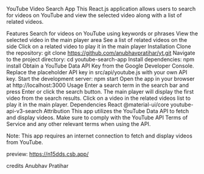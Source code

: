 YouTube Video Search App
This React.js application allows users to search for videos on YouTube and view the selected video along with a list of related videos.

Features
Search for videos on YouTube using keywords or phrases
View the selected video in the main player area
See a list of related videos on the side
Click on a related video to play it in the main player
Installation
Clone the repository: git clone <https://github.com/anubhavpratihar/yt.git>
Navigate to the project directory: cd youtube-search-app
Install dependencies: npm install
Obtain a YouTube Data API Key from the Google Developer Console.
Replace the placeholder API key in src/api/youtube.js with your own API key.
Start the development server: npm start
Open the app in your browser at http://localhost:3000
Usage
Enter a search term in the search bar and press Enter or click the search button.
The main player will display the first video from the search results.
Click on a video in the related videos list to play it in the main player.
Dependencies
React
@material-ui/core
youtube-api-v3-search
Attribution
This app utilizes the YouTube Data API to fetch and display videos. Make sure to comply with the YouTube API Terms of Service and any other relevant terms when using the API.

Note: This app requires an internet connection to fetch and display videos from YouTube.

preview: <https://n15dds.csb.app/>


credits Anubhav Pratihar
